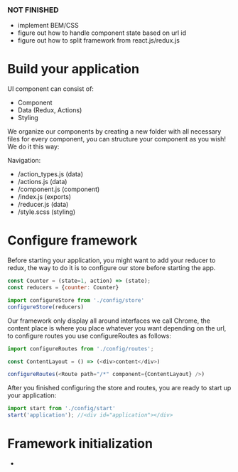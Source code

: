 ### NOT FINISHED
* implement BEM/CSS
* figure out how to handle component state based on url id
* figure out how to split framework from react.js/redux.js

# Build your application

UI component can consist of:
  - Component
  - Data (Redux, Actions)
  - Styling

We organize our components by creating a new folder with all necessary files for every component, you can structure your component as you wish! We do it this way:

Navigation:
- /action_types.js (data)
- /actions.js (data)
- /component.js (component)
- /index.js (exports)
- /reducer.js (data)
- /style.scss (styling)

# Configure framework

Before starting your application, you might want to add your reducer to redux, the way to do it is to configure our store before starting the app.

```javascript
const Counter = (state=1, action) => (state);
const reducers = {counter: Counter}

import configureStore from './config/store'
configureStore(reducers)
```

Our framework only display all around interfaces we call Chrome, the content place is where you place whatever you want depending on the url, to configure routes you use configureRoutes as follows:

```javascript
import configureRoutes from './config/routes';

const ContentLayout = () => (<div>content</div>)

configureRoutes(<Route path="/*" component={ContentLayout} />)
```

After you finished configuring the store and routes, you are ready to start up your application:

```javascript
import start from './config/start'
start('application'); //<div id="application"></div>
```

# Framework initialization

-
